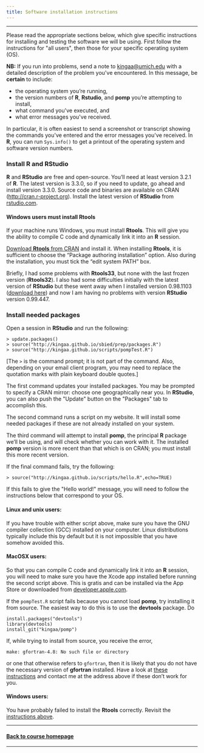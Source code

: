 ```yaml
---
title: Software installation instructions
---
```


------------------------------

Please read the appropriate sections below, which give specific instructions for installing and testing the software we will be using.
First follow the instructions for "all users", then those for your specific operating system (OS).

**NB:** If you run into problems, send a note to kingaa@umich.edu with a detailed description of the problem you've encountered.
In this message, be **certain** to include:

- the operating system you’re running,
- the version numbers of **R**, **Rstudio**, and **pomp** you’re attempting to install,
- what command you've executed, and
- what error messages you've received.

In particular, it is often easiest to send a screenshot or transcript showing the commands you've entered and the error messages you've received.
In **R**, you can run `Sys.info()` to get a printout of the operating system and software version numbers.

### Install **R** and **RStudio**

**R** and **RStudio** are free and open-source.
You’ll need at least version 3.2.1 of **R**.
The latest version is 3.3.0, so if you need to update, go ahead and install version 3.3.0.
Source code and binaries are available on CRAN (http://cran.r-project.org).
Install the latest version of **RStudio** from [rstudio.com](http://www.rstudio.com/products/rstudio/download/).

#### Windows users must install **Rtools**

If your machine runs Windows, you must install **Rtools**.
This will give you the ability to compile C code and dynamically link it into an **R** session.

[Download **Rtools** from CRAN](http://cran.r-project.org/bin/windows/Rtools) and install it.
When installing **Rtools**, it is sufficient to choose the “Package authoring installation” option.
Also during the installation, you must tick the “edit system PATH” box.

Briefly, I had some problems with **Rtools33**, but none with the last frozen version (**Rtools32**).
I also had some difficulties initially with the latest version of **RStudio** but these went away when I installed version 0.98.1103 ([download here](https://support.rstudio.com/hc/en-us/articles/206569407-Older-Versions-of-RStudio-Desktop)) and now I am having no problems with version **RStudio** version 0.99.447.

### Install needed packages

Open a session in **RStudio** and run the following:

```
> update.packages()
> source("http://kingaa.github.io/sbied/prep/packages.R")
> source("http://kingaa.github.io/scripts/pompTest.R")
```

[The `>` is the command prompt; it is not part of the command.
Also, depending on your email client program, you may need to replace the quotation marks with plain keyboard double quotes.]

The first command updates your installed packages.
You may be prompted to specify a CRAN mirror:
choose one geographically near you.
In **RStudio**, you can also push the "Update" button on the "Packages" tab to accomplish this.

The second command runs a script on my website.
It will install some needed packages if these are not already installed on your system.

The third command will attempt to install **pomp**, the principal **R** package we’ll be using, and will check whether you can work with it.
The installed **pomp** version is more recent than that which is on CRAN;
you must install this more recent version.

If the final command fails, try the following:
```
> source("http://kingaa.github.io/scripts/hello.R",echo=TRUE)
```
If this fails to give the "Hello world!" message, you will need to follow the instructions below that correspond to your OS.

#### Linux and unix users:

If you have trouble with either script above, make sure you have the GNU compiler collection (GCC) installed on your computer.
Linux distributions typically include this by default but it is not impossible that you have somehow avoided this.

#### MacOSX users:

So that you can compile C code and dynamically link it into an **R** session, you will need to make sure you have the Xcode app installed before running the second script above.
This is gratis and can be installed via the App Store or downloaded from [developer.apple.com](https://developer.apple.com/xcode/downloads/).

If the `pompTest.R` script fails because you cannot load **pomp**, try installing it from source.
The easiest way to do this is to use the **devtools** package.
Do
```
install.packages("devtools")
library(devtools)
install_git("kingaa/pomp")
```
If, while trying to install from source, you receive the error,
```
make: gfortran-4.8: No such file or directory
```
or one that otherwise refers to `gfortran`, then it is likely that you do not have the necessary version of **gfortran** installed.
Have a look at [these instructions](http://kingaa.github.io/mac-fortran.html) and contact me at the address above if these don’t work for you.

#### Windows users:

You have probably failed to install the **Rtools** correctly.
Revisit the [instructions above](#windows-users-must-install-rtools).

------------------------------

#### [Back to course homepage](../)

------------------------------
